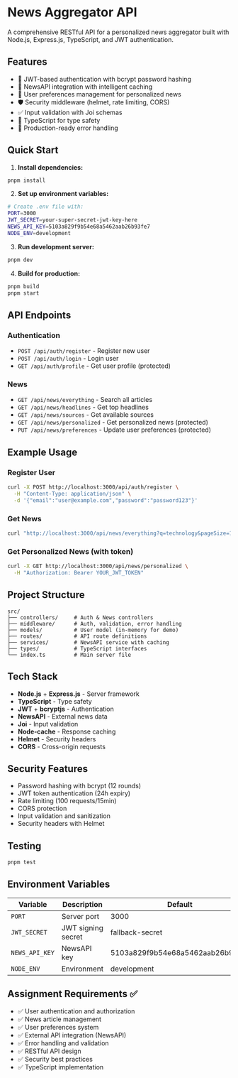# News Aggregator API

A comprehensive RESTful API for a personalized news aggregator built with Node.js, Express.js, TypeScript, and JWT authentication.

## Features

-   🔐 JWT-based authentication with bcrypt password hashing
-   📰 NewsAPI integration with intelligent caching
-   👤 User preferences management for personalized news
-   🛡️ Security middleware (helmet, rate limiting, CORS)
-   ✅ Input validation with Joi schemas
-   📝 TypeScript for type safety
-   🚀 Production-ready error handling

## Quick Start

1. **Install dependencies:**

```bash
pnpm install
```

2. **Set up environment variables:**

```bash
# Create .env file with:
PORT=3000
JWT_SECRET=your-super-secret-jwt-key-here
NEWS_API_KEY=5103a829f9b54e68a5462aab26b93fe7
NODE_ENV=development
```

3. **Run development server:**

```bash
pnpm dev
```

4. **Build for production:**

```bash
pnpm build
pnpm start
```

## API Endpoints

### Authentication

-   `POST /api/auth/register` - Register new user
-   `POST /api/auth/login` - Login user
-   `GET /api/auth/profile` - Get user profile (protected)

### News

-   `GET /api/news/everything` - Search all articles
-   `GET /api/news/headlines` - Get top headlines
-   `GET /api/news/sources` - Get available sources
-   `GET /api/news/personalized` - Get personalized news (protected)
-   `PUT /api/news/preferences` - Update user preferences (protected)

## Example Usage

### Register User

```bash
curl -X POST http://localhost:3000/api/auth/register \
  -H "Content-Type: application/json" \
  -d '{"email":"user@example.com","password":"password123"}'
```

### Get News

```bash
curl "http://localhost:3000/api/news/everything?q=technology&pageSize=10"
```

### Get Personalized News (with token)

```bash
curl -X GET http://localhost:3000/api/news/personalized \
  -H "Authorization: Bearer YOUR_JWT_TOKEN"
```

## Project Structure

```
src/
├── controllers/     # Auth & News controllers
├── middleware/      # Auth, validation, error handling
├── models/          # User model (in-memory for demo)
├── routes/          # API route definitions
├── services/        # NewsAPI service with caching
├── types/           # TypeScript interfaces
└── index.ts         # Main server file
```

## Tech Stack

-   **Node.js** + **Express.js** - Server framework
-   **TypeScript** - Type safety
-   **JWT** + **bcryptjs** - Authentication
-   **NewsAPI** - External news data
-   **Joi** - Input validation
-   **Node-cache** - Response caching
-   **Helmet** - Security headers
-   **CORS** - Cross-origin requests

## Security Features

-   Password hashing with bcrypt (12 rounds)
-   JWT token authentication (24h expiry)
-   Rate limiting (100 requests/15min)
-   CORS protection
-   Input validation and sanitization
-   Security headers with Helmet

## Testing

```bash
pnpm test
```

## Environment Variables

| Variable       | Description        | Default                          |
| -------------- | ------------------ | -------------------------------- |
| `PORT`         | Server port        | 3000                             |
| `JWT_SECRET`   | JWT signing secret | fallback-secret                  |
| `NEWS_API_KEY` | NewsAPI key        | 5103a829f9b54e68a5462aab26b93fe7 |
| `NODE_ENV`     | Environment        | development                      |

## Assignment Requirements ✅

-   ✅ User authentication and authorization
-   ✅ News article management
-   ✅ User preferences system
-   ✅ External API integration (NewsAPI)
-   ✅ Error handling and validation
-   ✅ RESTful API design
-   ✅ Security best practices
-   ✅ TypeScript implementation
